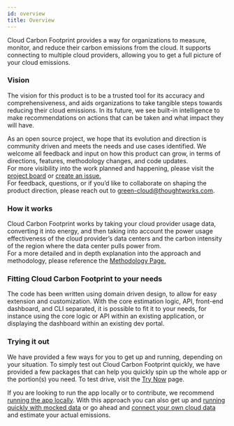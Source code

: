 ```yaml
---
id: overview
title: Overview
---
```


Cloud Carbon Footprint provides a way for organizations to measure, monitor, and reduce their carbon emissions from the cloud. It supports connecting to multiple cloud providers, allowing you to get a full picture of your cloud emissions.

### Vision

The vision for this product is to be a trusted tool for its accuracy and comprehensiveness, and aids organizations to take tangible steps towards reducing their cloud emissions. In its future, we see built-in intelligence to make recommendations on actions that can be taken and what impact they will have.

As an open source project, we hope that its evolution and direction is community driven and meets the needs and use cases identified. We welcome all feedback and input on how this product can grow, in terms of directions, features, methodology changes, and code updates.  
For more visibility into the work planned and happening, please visit the [project board](https://github.com/cloud-carbon-footprint/cloud-carbon-footprint/projects/1) or [create an issue.](https://github.com/cloud-carbon-footprint/cloud-carbon-footprint/issues/new/choose)  
For feedback, questions, or if you’d like to collaborate on shaping the product direction, please reach out to green-cloud@thoughtworks.com.

### How it works

Cloud Carbon Footprint works by taking your cloud provider usage data, converting it into energy, and then taking into account the power usage effectiveness of the cloud provider’s data centers and the carbon intensity of the region where the data center pulls power from.  
For a more detailed and in depth explanation into the approach and methodology, please reference the [Methodology Page.](methodology)

### Fitting Cloud Carbon Footprint to your needs

The code has been written using domain driven design, to allow for easy extension and customization. With the core estimation logic, API, front-end dashboard, and CLI separated, it is possible to fit it to your needs, for instance using the core logic or API within an existing application, or displaying the dashboard within an existing dev portal.

### Trying it out

We have provided a few ways for you to get up and running, depending on your situation. To simply test out Cloud Carbon Footprint quickly, we have provided a few packages that can help you quickly spin up the whole app or the portion(s) you need. To test drive, visit the [Try Now](getting-started) page.

If you are looking to run the app locally or to contribute, we recommend [running the app locally](introduction). With this approach you can also get up and [running quickly with mocked data](run-with-mocked-data) or go ahead and [connect your own cloud data](aws) and estimate your actual emissions.
